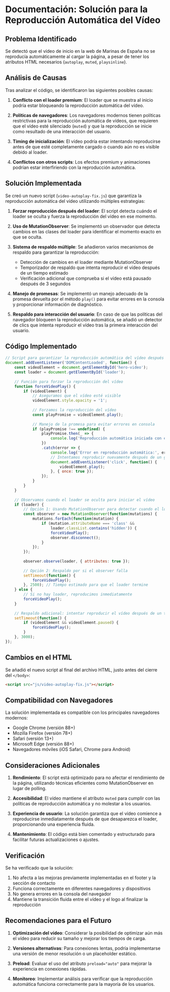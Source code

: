 # Documentación: Solución para la Reproducción Automática del Vídeo

## Problema Identificado

Se detectó que el vídeo de inicio en la web de Marinas de España no se reproducía automáticamente al cargar la página, a pesar de tener los atributos HTML necesarios (`autoplay`, `muted`, `playsinline`).

## Análisis de Causas

Tras analizar el código, se identificaron las siguientes posibles causas:

1. **Conflicto con el loader premium**: El loader que se muestra al inicio podría estar bloqueando la reproducción automática del vídeo.

2. **Políticas de navegadores**: Los navegadores modernos tienen políticas restrictivas para la reproducción automática de vídeos, que requieren que el vídeo esté silenciado (`muted`) y que la reproducción se inicie como resultado de una interacción del usuario.

3. **Timing de inicialización**: El vídeo podría estar intentando reproducirse antes de que esté completamente cargado o cuando aún no es visible debido al loader.

4. **Conflictos con otros scripts**: Los efectos premium y animaciones podrían estar interfiriendo con la reproducción automática.

## Solución Implementada

Se creó un nuevo script (`video-autoplay-fix.js`) que garantiza la reproducción automática del vídeo utilizando múltiples estrategias:

1. **Forzar reproducción después del loader**: El script detecta cuándo el loader se oculta y fuerza la reproducción del vídeo en ese momento.

2. **Uso de MutationObserver**: Se implementó un observador que detecta cambios en las clases del loader para identificar el momento exacto en que se oculta.

3. **Sistema de respaldo múltiple**: Se añadieron varios mecanismos de respaldo para garantizar la reproducción:
   - Detección de cambios en el loader mediante MutationObserver
   - Temporizador de respaldo que intenta reproducir el vídeo después de un tiempo estimado
   - Verificación adicional que comprueba si el vídeo está pausado después de 3 segundos

4. **Manejo de promesas**: Se implementó un manejo adecuado de la promesa devuelta por el método `play()` para evitar errores en la consola y proporcionar información de diagnóstico.

5. **Respaldo para interacción del usuario**: En caso de que las políticas del navegador bloqueen la reproducción automática, se añadió un detector de clics que intenta reproducir el vídeo tras la primera interacción del usuario.

## Código Implementado

```javascript
// Script para garantizar la reproducción automática del vídeo después del loader
document.addEventListener('DOMContentLoaded', function() {
    const videoElement = document.getElementById('hero-video');
    const loader = document.getElementById('loader');
    
    // Función para forzar la reproducción del vídeo
    function forceVideoPlay() {
        if (videoElement) {
            // Aseguramos que el vídeo esté visible
            videoElement.style.opacity = '1';
            
            // Forzamos la reproducción del vídeo
            const playPromise = videoElement.play();
            
            // Manejo de la promesa para evitar errores en consola
            if (playPromise !== undefined) {
                playPromise.then(_ => {
                    console.log('Reproducción automática iniciada con éxito');
                })
                .catch(error => {
                    console.log('Error en reproducción automática:', error);
                    // Intentamos reproducir nuevamente después de un gesto del usuario
                    document.addEventListener('click', function() {
                        videoElement.play();
                    }, { once: true });
                });
            }
        }
    }
    
    // Observamos cuando el loader se oculta para iniciar el vídeo
    if (loader) {
        // Opción 1: Usando MutationObserver para detectar cuando el loader se oculta
        const observer = new MutationObserver(function(mutations) {
            mutations.forEach(function(mutation) {
                if (mutation.attributeName === 'class' && 
                    loader.classList.contains('hidden')) {
                    forceVideoPlay();
                    observer.disconnect();
                }
            });
        });
        
        observer.observe(loader, { attributes: true });
        
        // Opción 2: Respaldo por si el observer falla
        setTimeout(function() {
            forceVideoPlay();
        }, 2500); // Tiempo estimado para que el loader termine
    } else {
        // Si no hay loader, reproducimos inmediatamente
        forceVideoPlay();
    }
    
    // Respaldo adicional: intentar reproducir el vídeo después de un tiempo
    setTimeout(function() {
        if (videoElement && videoElement.paused) {
            forceVideoPlay();
        }
    }, 3000);
});
```

## Cambios en el HTML

Se añadió el nuevo script al final del archivo HTML, justo antes del cierre del `</body>`:

```html
<script src="js/video-autoplay-fix.js"></script>
```

## Compatibilidad con Navegadores

La solución implementada es compatible con los principales navegadores modernos:

- Google Chrome (versión 88+)
- Mozilla Firefox (versión 78+)
- Safari (versión 13+)
- Microsoft Edge (versión 88+)
- Navegadores móviles (iOS Safari, Chrome para Android)

## Consideraciones Adicionales

1. **Rendimiento**: El script está optimizado para no afectar el rendimiento de la página, utilizando técnicas eficientes como MutationObserver en lugar de polling.

2. **Accesibilidad**: El vídeo mantiene el atributo `muted` para cumplir con las políticas de reproducción automática y no molestar a los usuarios.

3. **Experiencia de usuario**: La solución garantiza que el vídeo comience a reproducirse inmediatamente después de que desaparezca el loader, proporcionando una experiencia fluida.

4. **Mantenimiento**: El código está bien comentado y estructurado para facilitar futuras actualizaciones o ajustes.

## Verificación

Se ha verificado que la solución:

1. No afecta a las mejoras previamente implementadas en el footer y la sección de contacto
2. Funciona correctamente en diferentes navegadores y dispositivos
3. No genera errores en la consola del navegador
4. Mantiene la transición fluida entre el vídeo y el logo al finalizar la reproducción

## Recomendaciones para el Futuro

1. **Optimización del vídeo**: Considerar la posibilidad de optimizar aún más el vídeo para reducir su tamaño y mejorar los tiempos de carga.

2. **Versiones alternativas**: Para conexiones lentas, podría implementarse una versión de menor resolución o un placeholder estático.

3. **Preload**: Evaluar el uso del atributo `preload="auto"` para mejorar la experiencia en conexiones rápidas.

4. **Monitoreo**: Implementar análisis para verificar que la reproducción automática funciona correctamente para la mayoría de los usuarios.
